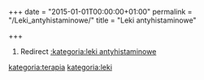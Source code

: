 +++
date = "2015-01-01T00:00:00+01:00"
permalink = "/Leki_antyhistaminowe/"
title = "Leki antyhistaminowe"

+++

1.  Redirect [:kategoria:leki antyhistaminowe](/atopedia/:kategoria:leki_antyhistaminowe "wikilink")

[kategoria:terapia](/atopedia/kategoria:terapia "wikilink") [kategoria:leki](/atopedia/kategoria:leki "wikilink")